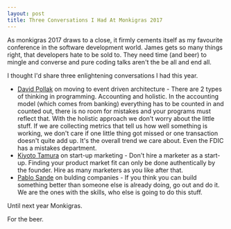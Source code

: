 ```yaml
---
layout: post
title: Three Conversations I Had At Monkigras 2017
---
```


<amp-img width="203" height="219" src="https://s3-eu-west-1.amazonaws.com/matt-reid-images/monkigras-2017.jpg"></amp-img>

As monkigras 2017 draws to a close, it firmly cements itself as my favourite conference in the software development world. James gets so many things right, that developers hate to be sold to. They need time (and beer) to mingle and converse and pure coding talks aren't the be all and end all.

I thought I'd share three enlightening conversations I had this year.

* [David Pollak](https://twitter.com/dpp) on moving to event driven architecture - There are 2 types of thinking in programming. Accounting and holistic. In the accounting model (which comes from banking) everything has to be counted in and counted out, there is no room for mistakes and your programs must reflect that. With the holistic approach we don't worry about the little stuff. If we are collecting metrics that tell us how well something is working, we don't care if one little thing got missed or one transaction doesn't quite add up. It's the overall trend we care about. Even the FDIC has a mistakes department.
* [Kiyoto Tamura](https://twitter.com/kiyototamura) on start-up marketing - Don't hire a marketer as a start-up. Finding your product market fit can only be done authentically by the founder. Hire as many marketers as you like after that.
* [Pablo Sande](http://www.printonpaper.com) on bulding companies - If you think you can build something better than someone else is already doing, go out and do it. We are the ones with the skills, who else is going to do this stuff.

Until next year Monkigras.

For the beer.
